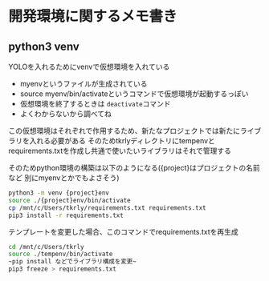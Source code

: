 # 開発環境に関するメモ書き

## python3 venv

YOLOを入れるためにvenvで仮想環境を入れている
- myenvというファイルが生成されている
- source myenv/bin/activateというコマンドで仮想環境が起動するっぽい
- 仮想環境を終了するときは ```deactivate```コマンド
- よくわからないから調べてね

この仮想環境はそれぞれで作用するため、新たなプロジェクトでは新たにライブラリを入れる必要がある
そのためtkrlyディレクトリにtempenvとrequirements.txtを作成し共通で使いたいライブラリはそれで管理する

そのためpython環境の構築は以下のようになる({project}はプロジェクトの名前など 別にmyenvとかでもよさそう)
``` bash
python3 -m venv {project}env
source ./{project}env/bin/activate
cp /mnt/c/Users/tkrly/requirements.txt requirements.txt
pip3 install -r requirements.txt
```

テンプレートを変更した場合、このコマンドでrequirements.txtを再生成
``` bash
cd /mnt/c/Users/tkrly
source ./tempenv/bin/activate
~pip install などでライブラリ構成を変更~
pip3 freeze > requirements.txt
```
